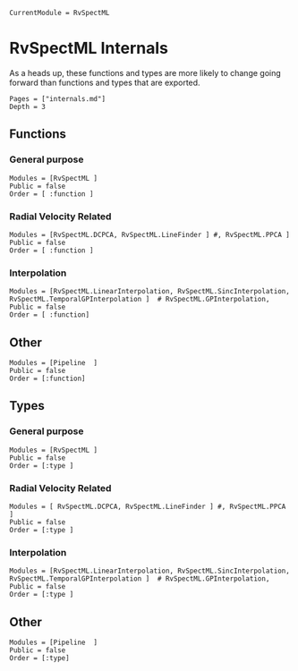 ```@meta
CurrentModule = RvSpectML
```
# RvSpectML Internals

As a heads up, these functions and types are more likely to change going forward than functions and types that are exported.  

```@contents
Pages = ["internals.md"]
Depth = 3
```
## Functions

### General purpose
```@autodocs
Modules = [RvSpectML ]
Public = false
Order = [ :function ]
```

### Radial Velocity Related
```@autodocs
Modules = [RvSpectML.DCPCA, RvSpectML.LineFinder ] #, RvSpectML.PPCA ]
Public = false
Order = [ :function ]
```

### Interpolation
```@autodocs
Modules = [RvSpectML.LinearInterpolation, RvSpectML.SincInterpolation, RvSpectML.TemporalGPInterpolation ]  # RvSpectML.GPInterpolation,
Public = false
Order = [ :function]
```

## Other
```@autodocs
Modules = [Pipeline  ]
Public = false
Order = [:function]
```

## Types

### General purpose
```@autodocs
Modules = [RvSpectML ]
Public = false
Order = [:type ]
```

### Radial Velocity Related
```@autodocs
Modules = [ RvSpectML.DCPCA, RvSpectML.LineFinder ] #, RvSpectML.PPCA ]
Public = false
Order = [:type ]
```

### Interpolation
```@autodocs
Modules = [RvSpectML.LinearInterpolation, RvSpectML.SincInterpolation, RvSpectML.TemporalGPInterpolation ]  # RvSpectML.GPInterpolation,
Public = false
Order = [:type ]
```

## Other
```@autodocs
Modules = [Pipeline  ]
Public = false
Order = [:type]
```

